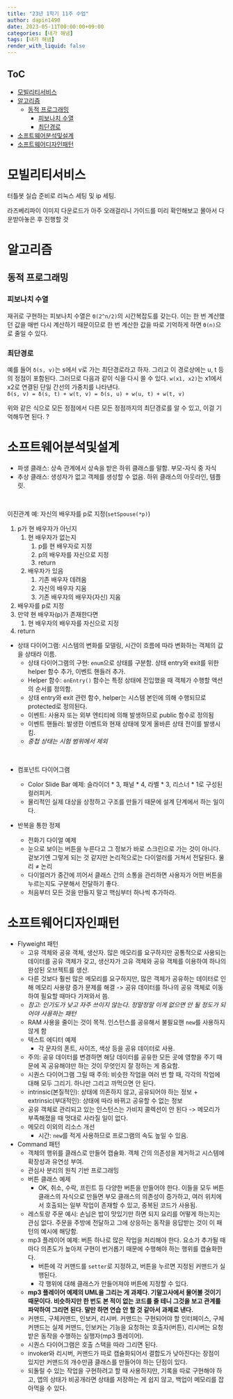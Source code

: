 ```yaml
---
title: "23년 1학기 11주 수업"
author: dapin1490
date: 2023-05-11T00:00:00+09:00
categories: [내가 해냄]
tags: [내가 해냄]
render_with_liquid: false
---
```


<style>
  figure { text-align: center; }
</style>

## ToC
- [모빌리티서비스](#모빌리티서비스)
- [알고리즘](#알고리즘)
  - [동적 프로그래밍](#동적-프로그래밍)
    - [피보나치 수열](#피보나치-수열)
    - [최단경로](#최단경로)
- [소프트웨어분석및설계](#소프트웨어분석및설계)
- [소프트웨어디자인패턴](#소프트웨어디자인패턴)

# 모빌리티서비스
터틀봇 실습 준비로 리눅스 세팅 및 ip 세팅.

라즈베리파이 이미지 다운로드가 아주 오래걸리니 가이드를 미리 확인해보고 몰아서 다운받아놓은 후 진행할 것

# 알고리즘
## 동적 프로그래밍
### 피보나치 수열
재귀로 구현하는 피보나치 수열은 `Θ(2^n/2)`의 시간복잡도를 갖는다. 이는 한 번 계산했던 값을 매번 다시 계산하기 때문이므로 한 번 계산한 값을 따로 기억하게 하면 `Θ(n)`으로 줄일 수 있다.

### 최단경로
예를 들어 `δ(s, v)`는 s에서 v로 가는 최단경로라고 하자. 그리고 이 경로상에는 u, t 등의 정점이 포함된다. 그러므로 다음과 같이 식을 다시 쓸 수 있다. `w(x1, x2)`는 x1에서 x2로 연결된 단일 간선의 가중치를 나타낸다.  
`δ(s, v) = δ(s, t) + w(t, v) = δ(s, u) + w(u, t) + w(t, v)`  

위와 같은 식으로 모든 정점에서 다른 모든 정점까지의 최단경로를 알 수 있고, 이걸 기억해두면 된다. ?


# 소프트웨어분석및설계
* 파생 클래스: 상속 관계에서 상속을 받은 하위 클래스를 말함. 부모-자식 중 자식
* 추상 클래스: 생성자가 없고 객체를 생성할 수 없음. 하위 클래스의 아웃라인, 템플릿.

<br>

이진관계 예: 자신의 배우자를 p로 지정(`setSpouse(*p)`)
1. p가 현 배우자가 아닌지
    1. 현 배우자가 없는지
        1. p를 현 배우자로 지정
        2. p의 배우자를 자신으로 지정
        3. return
    1. 배우자가 있음
        1. 기존 배우자 데려옴
        2. 자신의 배우자 지움
        3. 기존 배우자의 배우자(자신) 지움
2. 배우자를 p로 지정
3. 만약 현 배우자(p)가 존재한다면
    1. 현 배우자의 배우자를 자신으로 지정
4. return

* 상태 다이어그램: 시스템의 변화를 모델링, 시간이 흐름에 따라 변화하는 객체의 값을 상태라 이름.
    * 상태 다이어그램의 구현: ``enum``으로 상태를 구분함. 상태 entry와 exit를 위한 helper 함수 추가, 이벤트 핸들러 추가.
    * Helper 함수: ``onEntry()`` 함수는 특정 상태에 진입했을 때 객체가 수행할 액션의 순서를 정의함.
    * 상태 entry와 exit 관련 함수, helper는 시스템 본인에 의해 수행되므로 protected로 정의된다.
    * 이벤트: 사용자 또는 외부 엔티티에 의해 발생하므로 public 함수로 정의됨
    * 이벤트 핸들러: 발생한 이벤트와 현재 상태에 맞게 올바른 상태 전이를 발생시킴.
    * *중첩 상태는 시험 범위에서 제외*

<br>

* 컴포넌트 다이어그램
    * Color Slide Bar 예제: 슬라이더 * 3, 패널 * 4, 라벨 * 3, 리스너 * 1로 구성된 컬러피커.
    * 물리적인 실제 대상을 상정하고 구조를 만들기 때문에 설계 단계에서 하는 일이다.

* 반복을 통한 정제
    * 전화기 다이얼 예제
    * 눈으로 보이는 버튼을 누른다고 그 정보가 바로 스크린으로 가는 것이 아니다. 겉보기엔 그렇게 되는 것 같지만 논리적으로는 다이얼러를 거쳐서 전달된다. 물리 ≠ 논리
    * 다이얼러가 중간에 끼어서 클래스 간의 소통을 관리하면 사용자가 어떤 버튼을 누르는지도 구분해서 전달하기 좋다.
    * 처음부터 모든 것을 만들지 말고 핵심부터 하나씩 추가하라.


# 소프트웨어디자인패턴
* Flyweight 패턴
    * 고유 객체와 공유 객체, 생산자. 많은 메모리를 요구하지만 공통적으로 사용되는 데이터를 공유 객체가 갖고, 생산자가 고유 객체와 공유 객체를 이용하여 하나의 완성된 오브젝트를 생산.
    * 다른 것보다 훨씬 많은 메모리를 요구하지만, 많은 객체가 공유하는 데이터로 인해 메모리 사용량 증가 문제를 해결 -> 공유 데이터를 하나의 공유 객체로 이동하여 필요할 때마다 가져와서 씀.
    * _참고: 인기도가 낮고 자주 쓰이지 않는다. 정말정말 이게 없으면 안 될 정도가 되어야 사용하는 패턴_
    * RAM 사용을 줄이는 것이 목적. 인스턴스를 공유해서 불필요핸 ``new``를 사용하지 않게 함
    * 텍스트 에디터 예제
        * 각 문자의 폰트, 사이즈, 색상 등을 공유 데이터로 사용.
    * 주의: 공유 데이터를 변경하면 해당 데이터를 공유한 모든 곳에 영향을 주기 때문에 꼭 공유해야만 하는 것이 무엇인지 잘 정하는 게 중요함.
    * 시퀀스 다이어그램 그릴 때 주의: 비슷한 작업을 여러 번 할 때, 각각의 작업에 대해 모두 그리기. 하나만 그리고 까먹으면 안 된다.
    * intrinsic(본질적인): 상태에 의존하지 않고, 공유되어야 하는 정보 +
        extrinsic(부대적인): 상태에 따라 바뀌고 공유할 수 없는 정보
    * 공유 객체로 관리되고 있는 인스턴스는 가비지 콜렉션이 안 된다 -> 메모리가 부족해졌을 때 멋대로 사라질 일이 없다.
    * 메모리 이외의 리소스 개선
        * 시간: `new`를 적게 사용하므로 프로그램의 속도 높일 수 있음.
* Command 패턴
    * 객체의 행위를 클래스로 만들어 캡슐화. 객체 간의 의존성을 제거하고 시스템에 확장성과 유연성 부여.
    * 관심사 분리의 원칙 기반 프로그래밍
    * 버튼 클래스 예제
        * OK, 취소, 수락, 프린트 등 다양한 버튼을 만들어야 한다. 이들을 모두 버튼 클래스의 자식으로 만들면 부모 클래스의 의존성이 증가하고, 여러 위치에서 호출되는 일부 작업이 존재할 수 있고, 중복된 코드가 사용됨.
    * 레스토랑 주문 예시: 손님은 밥이 맛있기만 하면 되지 요리를 어떻게 하는지는 관심 없다. 주문을 주방에 전달하고 그에 상응하는 동작을 응답받는 것이 이 패턴의 예시에 해당함.
    * mp3 플레이어 예제: 버튼 하나로 많은 작업을 처리해야 한다. 요소가 추가될 때마다 의존도가 높아져 구현이 번거롭기 때문에 수행해야 하는 행위를 캡슐화한다.
        * 버튼에 각 커맨드를 `setter`로 지정하고, 버튼을 누르면 지정된 커맨드가 실행된다.
        * 각 행위에 대해 클래스가 만들어져야 버튼에 지정할 수 있다.
    * **mp3 플레이어 예제의 UML을 그리는 게 과제다. 기말고사에서 물어볼 것이기 때문이다. 비슷하지만 한 번도 본 적이 없는 코드를 줄 테니 그것을 보고 관계를 파악하여 그리면 된다. 말만 하면 연습 안 할 것 같아서 과제로 낸다.**
    * 커맨드, 구체커맨드, 인보커, 리시버. 커맨드는 구현되어야 할 인터페이스, 구체커맨드는 실제 커맨드, 인보커는 기능을 요청하는 호출자(버튼), 리시버는 요청받은 동작을 수행하는 실행자(mp3 플레이어).
    * 시퀀스 다이어그램은 호출 스택을 따라 그리면 된다.
    * invoker와 리시버, 커맨드가 따로 캡슐화되어서 결합도가 낮아진다는 장점이 있지만 커맨드의 개수만큼 클래스를 만들어야 하는 단점이 있다.
    * 되돌릴 수 있는 작업을 구현하려고 할 때 사용하지만, 기록을 따로 구현해야 하고, 앱의 상태가 비공개라면 상태를 저장하는 게 쉽지 않고, 백업이 메모리를 잡아먹을 수 있다.